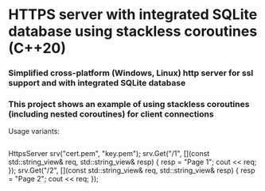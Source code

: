 # HTTPS server with integrated SQLite database using stackless coroutines (C++20) 

### Simplified cross-platform (Windows, Linux) http server for ssl support and with integrated SQLite database 
### This project shows an example of using stackless coroutines (including nested coroutines) for client connections

Usage variants:
> ```cpp
HttpsServer srv("cert.pem", "key.pem");
srv.Get("/1", [](const std::string_view& req, std::string_view& resp) {
	resp = "Page 1";
	cout << req;
	});
srv.Get("/2", [](const std::string_view& req, std::string_view& resp) {
	resp = "Page 2";
	cout << req;
	});
```
